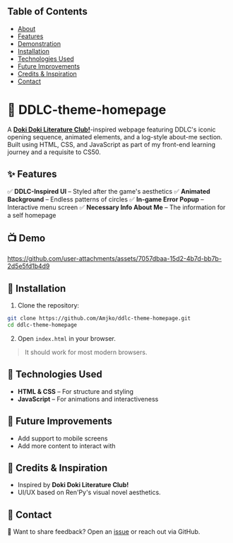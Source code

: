 ## Table of Contents
- [About](#-ddlc-theme-homepage)
- [Features](#-features)
- [Demonstration](#-demo)
- [Installation](#-installation)
- [Technologies Used](#-technologies-used)
- [Future Improvements](#-future-improvements)
- [Credits & Inspiration](#-credits-&-inspiration)
- [Contact](#-contact)

# 🎀 DDLC-theme-homepage
 A [**Doki Doki Literature Club!**](https://ddlc.moe/)-inspired webpage featuring DDLC's iconic opening sequence, animated elements, and a log-style about-me section. Built using HTML, CSS, and JavaScript as part of my front-end learning journey and a requisite to CS50.

## ✨ Features
✅ **DDLC-Inspired UI** – Styled after the game's aesthetics
✅ **Animated Background** – Endless patterns of circles
✅ **In-game Error Popup** – Interactive menu screen
✅ **Necessary Info About Me** – The information for a self homepage

## 📺 Demo
https://github.com/user-attachments/assets/7057dbaa-15d2-4b7d-bb7b-2d5e5fd1b4d9

## 🚀 Installation
1. Clone the repository:
```sh
git clone https://github.com/Amjko/ddlc-theme-homepage.git
cd ddlc-theme-homepage
```
2. Open `index.html` in your browser.
> It should work for most modern browsers.

## 🔧 Technologies Used
- **HTML & CSS** – For structure and styling
- **JavaScript** – For animations and interactiveness

## 📌 Future Improvements
- Add support to mobile screens
- Add more content to interact with

## 📣 Credits & Inspiration
- Inspired by **Doki Doki Literature Club!**
- UI/UX based on Ren'Py's visual novel aesthetics.

## 📩 Contact
📨 Want to share feedback? Open an [issue]() or reach out via GitHub.
